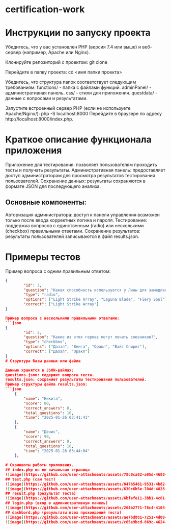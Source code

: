 # certification-work
# Инструкции по запуску проекта
Убедитесь, что у вас установлен PHP (версия 7.4 или выше) и веб-сервер (например, Apache или Nginx).
<p>
Клонируйте репозиторий с проектом:
git clone <URL репозитория>

Перейдите в папку проекта:
cd <имя папки проекта>
</p>
<p>
Убедитесь, что структура папок соответствует следующим требованиям:
functions/ - папка с файлами функций.
adminPanel/ - административная панель.
css/ - стили для приложения.
questdata/ - данные с вопросами и результатами.
</p>
<p>
Запустите встроенный сервер PHP (если не используете Apache/Nginx/):
php -S localhost:8000
Перейдите в браузере по адресу 
http://localhost:8000/index.php.
</p>

# Краткое описание функционала приложения
<p>
Приложение для тестирования: позволяет пользователям проходить тесты и получать результаты.
Административная панель: предоставляет доступ администраторам для просмотра результатов тестирования пользователей.
Сохранение данных: результаты сохраняются в формате JSON для последующего анализа.
</p>

## Основные компоненты:
<p>
Авторизация администратора: доступ к панели управления возможен только после ввода корректных логина и пароля.
Тестирование: поддержка вопросов с единственным (radio) или несколькими (checkbox) правильными ответами.
Сохранение результатов: результаты пользователей записываются в файл results.json.
</p>

# Примеры тестов
Пример вопроса с одним правильным ответом:
```json
{
        "id": 3,
        "question": "Какая способность используется у Лины для замедления врагов?",
        "type": "radio",
        "options": ["Light Strike Array", "Laguna Blade", "Fiery Soul"],
        "correct": ["Light Strike Array"]
}

Пример вопроса с несколькими правильными ответами:
```json
{
        "id": 2,
        "question": "Какие из этих героев могут лечить союзников?",
        "type": "checkbox",
        "options": ["Даззл", "Венга", "Оракл", "Вайт Спирит"],
        "correct": ["Даззл", "Оракл"]
}
# Структура базы данных или файла

Данные хранятся в JSON-файлах:
questions.json: содержит вопросы теста.
results.json: сохраняет результаты тестирования пользователей.
Пример структуры файла results.json:
```json
    {
        "name": "Никита",
        "score": 80,
        "correct_answers": 8,
        "total_questions": 10,
        "time": "2025-01-26 03:41:41"
    },
    {
        "name": "Денис",
        "score": 90,
        "correct_answers": 9,
        "total_questions": 10,
        "time": "2025-01-26 03:44:04"
    },
  
# Скриншоты работы приложения.
## index.php он же начальная страница 
![image](https://github.com/user-attachments/assets/78c0ca82-a95d-4688-92a5-f01f172214ff)
## test.php (сам тест)
![image](https://github.com/user-attachments/assets/847b5461-9531-4b82-a09f-4731b32a3b07)
![image](https://github.com/user-attachments/assets/630c6b5e-704d-4828-a06b-2fce61b99778)
## result.php (результат теста)
![image](https://github.com/user-attachments/assets/6bfefe11-3bb1-4c61-9d5b-7320e629b553)
## login.php (вход в административную панель)
![image](https://github.com/user-attachments/assets/264b2771-78c4-4103-b604-a31aac6fbe2a)
## dashbord.php (результаты всех прохождений теста)
![image](https://github.com/user-attachments/assets/ae7bd881-7251-4d09-911b-1982995b5933)
![image](https://github.com/user-attachments/assets/c65e9bcd-869c-4624-b892-71f58237039b)




